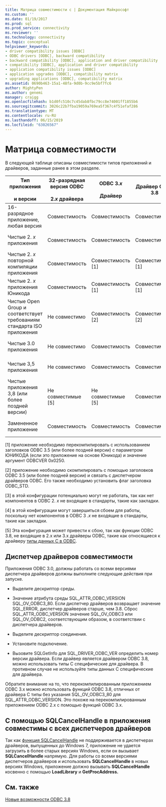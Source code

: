 ```yaml
---
title: Матрица совместимости с | Документация Майкрософт
ms.custom: ''
ms.date: 01/19/2017
ms.prod: sql
ms.prod_service: connectivity
ms.reviewer: ''
ms.technology: connectivity
ms.topic: conceptual
helpviewer_keywords:
- driver compatibility issues [ODBC]
- ODBC drivers [ODBC], backward compatibility
- backward compatibility [ODBC], application and driver compatibility
- compatibility [ODBC], application and driver compatibility
- application compatibility issues [ODBC]
- application upgrades [ODBC], compatibility matrix
- upgrading applications [ODBC], compatibility matrix
ms.assetid: 0690b463-15a1-48fa-9d0b-9cc9e5bf7fc6
author: MightyPen
ms.author: genemi
manager: craigg
ms.openlocfilehash: b1d0fc510c7c45dab8fbc79cc8e74001ff1855b6
ms.sourcegitcommit: 3026c22b7fba19059a769ea5f367c4f51efaf286
ms.translationtype: MT
ms.contentlocale: ru-RU
ms.lasthandoff: 06/15/2019
ms.locfileid: "63026567"
---
```

# <a name="compatibility-matrix"></a>Матрица совместимости
В следующей таблице описаны совместимости типов приложений и драйверов, заданные ранее в этом разделе.  
  
|Тип приложения<br /><br /> и версии|32-разрядная версия ODBC<br /><br /> 2.*x* драйвера|ODBC 3.*x*<br /><br /> Драйвер|Драйвер ODBC 3.8|Драйвер ISO и откройте группу совместимым|  
|--------------------------------------|-----------------------------------|---------------------------|---------------------|-----------------------------------------|  
|16-разрядное приложение, любая версия|Совместимость|Совместимость|Совместимость|Совместимость|  
|Чистые 2. *x* приложения|Совместимость|Совместимость|Совместимость|Не совместимые [3]|  
|Чистые 2. *x* повторной компиляции приложения|Совместимость|Совместимость [1]|Совместимость [1]|Не совместимые [3]|  
|Чистые 2. *x* приложения Юникода|Совместимость|Совместимость [1]|Совместимость [1]|Не совместимые [3]|  
|Чистые Open Group и соответствует требованиям стандарта ISO приложения|Не совместимо|Совместимость [2]|Совместимость [2]|Совместимость [2]|  
|Чистые 3.0 приложения|Не совместимо|Совместимость|Совместимость|Не совместимые [4]|  
|Чистые 3,5 приложения|Не совместимо|Совместимость|Совместимость|Не совместимые [4]|  
|Чистые приложения 3,8 (или более поздней версии)|Не совместимые [5]|Не совместимые [5]|Совместимость|Не совместимые [4]|  
|Замененное приложение|Совместимость|Совместимость|Совместимость|Не совместимые [3]|  
  
 [1] приложение необходимо перекомпилировать с использованием заголовков ODBC 3.5 (или более поздней версии) с параметром ЮНИКОДА (если это приложение на основе Юникода) и значение аргумент ODBCVER 0x0250.  
  
 [2] приложение необходимо скомпилировать с помощью заголовков ODBC 3.5 (или более поздней версии) и связать с диспетчером драйверов ODBC. Его также необходимо установить флаг заголовка ODBC_STD.  
  
 [3] в этой конфигурации потенциально могут не работать, так как нет компонентов в ODBC 2. *x* не входящие в стандарты, такие как закладки.  
  
 [4] в этой конфигурации могут завершиться сбоем для работы, поскольку нет компонентов в ODBC 3 *.x* не входящие в стандарты, такие как закладки.  
  
 [5] Эта конфигурация может привести к сбою, так как функции ODBC 3.8, не входящие в 2.x или 3.x драйверы ODBC, такие как относящиеся к драйверу [типы данных C в ODBC](../../../odbc/reference/develop-app/c-data-types-in-odbc.md).  
  
## <a name="driver-manager-compatibility"></a>Диспетчер драйверов совместимости  
 Приложения ODBC 3.0, должны работать со всеми версиями диспетчера драйверов должны выполните следующие действия при запуске.  
  
-   Выделите дескриптор среды.  
  
-   Значение атрибута среды SQL_ATTR_ODBC_VERSION SQL_OV_ODBC3_80. Если диспетчер драйверов возвращает значение SQL_ERROR, диспетчер драйверов старше, чем 3.8. Сброс SQL_ATTR_ODBC_VERSION значение SQL_OV_ODBC3 или SQL_OV_ODBC2, соответствующим образом, в соответствии с диспетчера драйверов.  
  
-   Выделите дескриптор соединения.  
  
-   Установите подключение.  
  
-   Вызовите SQLGetInfo для SQL_DRIVER_ODBC_VER определить номер версии драйвера. Если драйвер является драйвером ODBC 3.8, можно использовать типы C специфические для драйвера. В противном случае не используйте типы данных C специфические для драйвера.  
  
 Обратите внимание на то, что перекомпилированным приложением ODBC 3.x можно использовать функций ODBC 3.8, отличных от драйвера C типы без указания SQL_OV_ODBC3_80 для SQL_ATTR_ODBC_VERSION. Это похоже на перекомпилированным приложением ODBC 2.x с помощью функций ODBC 3.x.  
  
## <a name="using-sqlcancelhandle-in-an-application-compatible-with-all-driver-managers"></a>С помощью SQLCancelHandle в приложения совместимы с всех диспетчеров драйверов  
 Так как [функция SQLCancelHandle](../../../odbc/reference/syntax/sqlcancelhandle-function.md) не поддерживается в диспетчерах драйверов, выпущенных до Windows 7, приложение не удается загрузить в более старых версиях Windows, если он вызывает **SQLCancelHandle** напрямую. Для работы со всеми версиями диспетчеров драйверов и использовать **SQLCancelHandle** в новых версиях Windows, приложение должно вызывать **SQLCancelHandle** косвенно с помощью **LoadLibrary** и **GetProcAddress.**  
  
## <a name="see-also"></a>См. также  
 [Новые возможности ODBC 3.8](../../../odbc/reference/what-s-new-in-odbc-3-8.md)
